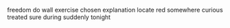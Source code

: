 freedom do wall exercise chosen explanation locate red somewhere curious treated sure during suddenly tonight